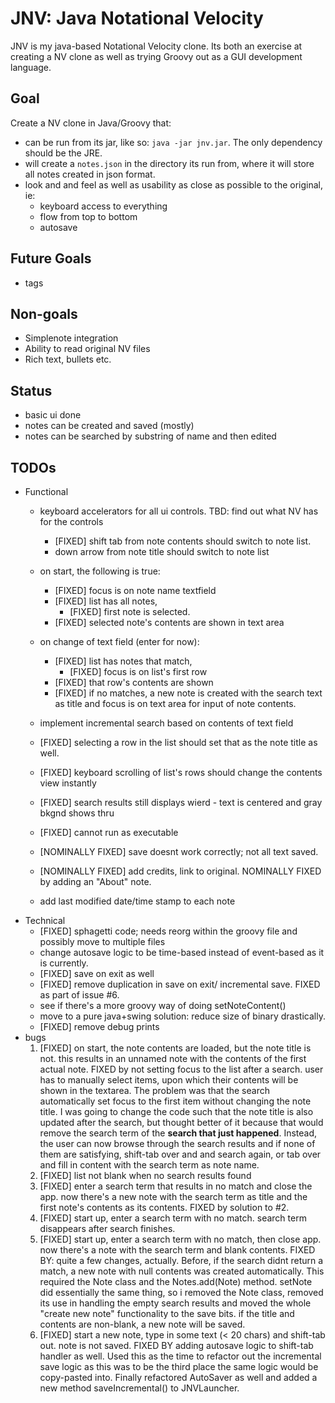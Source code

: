 JNV: Java Notational Velocity
=============================

JNV is my java-based Notational Velocity clone. Its both an exercise at creating a NV clone as well as trying Groovy out as a GUI development language.

Goal
----
Create a NV clone in Java/Groovy that:

- can be run from its jar, like so: `java -jar jnv.jar`. The only dependency should be the JRE.
- will create a `notes.json` in the directory its run from, where it will store all notes created in json format.
- look and and feel as well as usability as close as possible to the original, ie:
	- keyboard access to everything
	- flow from top to bottom
	- autosave

Future Goals
------------

- tags

Non-goals
---------

- Simplenote integration
- Ability to read original NV files
- Rich text, bullets etc.

Status
-----

- basic ui done
- notes can be created and saved (mostly)
- notes can be searched by substring of name and then edited

TODOs
-----

- Functional
	- keyboard accelerators for all ui controls. TBD: find out what NV has for the controls
		- [FIXED] shift tab from note contents should switch to note list.
		- down arrow from note title should switch to note list
	- on start, the following is true:
		- [FIXED] focus is on note name textfield
		- [FIXED] list has all notes, 
			- [FIXED] first note is selected.
		- [FIXED] selected note's contents are shown in text area
	- on change of text field (enter for now):
		- [FIXED] list has notes that match, 
			- [FIXED] focus is on list's first row
		- [FIXED] that row's contents are shown
		- [FIXED] if no matches, a new note is created with the search text as title and focus is on text area for input of note contents.
	- implement incremental search based on contents of text field
	- [FIXED] selecting a row in the list should set that as the note title as well. 
	- [FIXED] keyboard scrolling of list's rows should change the contents view instantly

	- [FIXED] search results still displays wierd - text is centered and gray bkgnd shows thru
	- [FIXED] cannot run as executable
	- [NOMINALLY FIXED] save doesnt work correctly; not all text saved.
	- [NOMINALLY FIXED] add credits, link to original. NOMINALLY FIXED by adding an "About" note.
	- add last modified date/time stamp to each note
- Technical
	- [FIXED] sphagetti code; needs reorg within the groovy file and possibly move to multiple files
	- change autosave logic to be time-based instead of event-based as it is currently.
	- [FIXED] save on exit as well
	- [FIXED] remove duplication in save on exit/ incremental save. FIXED as part of issue #6.
	- see if there's a more groovy way of doing setNoteContent()
	- move to a pure java+swing solution: reduce size of binary drastically.
	- [FIXED] remove debug prints
- bugs
	1. [FIXED] on start, the note contents are loaded, but the note title is not. this results in an unnamed note with the contents of the first actual note. FIXED by not setting focus to the list after a search. user has to manually select items, upon which their contents will be shown in the textarea. The problem was that the search automatically set focus to the first item without changing the note title. I was going to change the code such that the note title is also updated after the search, but thought better of it because that would remove the search term of the **search that just happened**. Instead, the user can now browse through the search results and if none of them are satisfying, shift-tab over and and search again, or tab over and fill in content with the search term as note name.
	2. [FIXED] list not blank when no search results found
	3. [FIXED] enter a search term that results in no match and close the app. now there's a new note with the search term as title and the first note's contents as its contents. FIXED by solution to #2. 
	4. [FIXED] start up, enter a search term with no match. search term disappears after search finishes.
	5. [FIXED] start up, enter a search term with no match, then close app. now there's a note with the search term and blank contents. FIXED BY: quite a few changes, actually. Before, if the search didnt return a match, a new note with null contents was created automatically. This required the Note class and the Notes.add(Note) method. setNote did essentially the same thing, so i removed the Note class, removed its use in handling the empty search results and moved the whole "create new note" functionality to the save bits. if the title and contents are non-blank, a new note will be saved.
	6. [FIXED] start a new note, type in some text (< 20 chars) and shift-tab out. note is not saved. FIXED BY adding autosave logic to shift-tab handler as well. Used this as the time to refactor out the incremental save logic as this was to be the third place the same logic would be copy-pasted into. Finally refactored AutoSaver as well and added a new method saveIncremental() to JNVLauncher.
	
